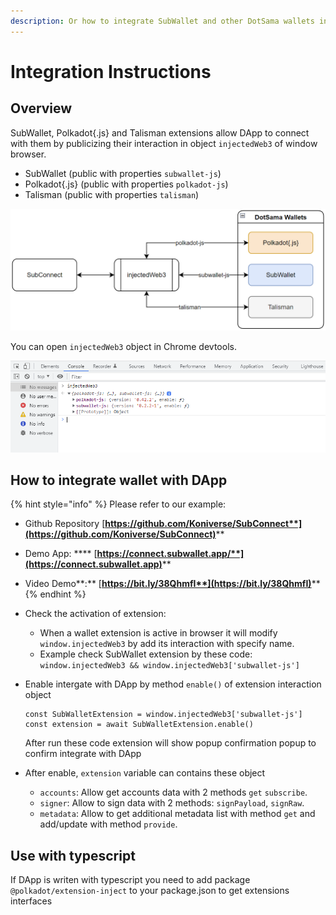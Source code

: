 ```yaml
---
description: Or how to integrate SubWallet and other DotSama wallets into your DApps
---
```


# Integration Instructions

## Overview

SubWallet, Polkadot{.js} and Talisman extensions allow DApp to connect with them by publicizing their interaction in object `injectedWeb3` of window browser.

* SubWallet (public with properties `subwallet-js`)
* Polkadot{.js} (public with properties `polkadot-js`)
* Talisman (public with properties `talisman`)

![](../.gitbook/assets/SubConnect.png)

You can open `injectedWeb3` object in Chrome devtools.

![](../.gitbook/assets/InjectWeb3DevTools.png)

## How to integrate wallet with DApp

{% hint style="info" %}
Please refer to our example:&#x20;

* Github Repository [**https://github.com/Koniverse/SubConnect**](https://github.com/Koniverse/SubConnect)****
* Demo App: **** [**https://connect.subwallet.app/**](https://connect.subwallet.app)****
* Video Demo**:** [**https://bit.ly/38QhmfI**](https://bit.ly/38QhmfI)****
{% endhint %}

* Check the activation of extension:
  * When a wallet extension is active in browser it will modify `window.injectedWeb3` by add its interaction with specify name.
  * Example check SubWallet extension by these code: `window.injectedWeb3 && window.injectedWeb3['subwallet-js']`
*   Enable intergate with DApp by method `enable()` of extension interaction object

    ```
    const SubWalletExtension = window.injectedWeb3['subwallet-js']
    const extension = await SubWalletExtension.enable()
    ```

    After run these code extension will show popup confirmation popup to confirm integrate with DApp
* After enable, `extension` variable can contains these object
  * `accounts`: Allow get accounts data with 2 methods `get` `subscribe`.
  * `signer`: Allow to sign data with 2 methods: `signPayload`, `signRaw`.
  * `metadata`: Allow to get additional metadata list with method `get` and add/update with method `provide`.

## Use with typescript

If DApp is writen with typescript you need to add package `@polkadot/extension-inject` to your package.json to get extensions interfaces
